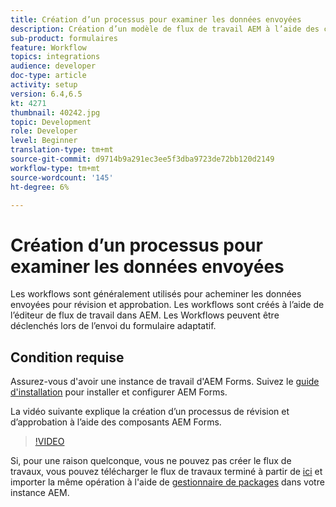 ```yaml
---
title: Création d’un processus pour examiner les données envoyées
description: Création d’un modèle de flux de travail AEM à l’aide des composants de flux de travail AEM Forms pour examiner les données envoyées.
sub-product: formulaires
feature: Workflow
topics: integrations
audience: developer
doc-type: article
activity: setup
version: 6.4,6.5
kt: 4271
thumbnail: 40242.jpg
topic: Development
role: Developer
level: Beginner
translation-type: tm+mt
source-git-commit: d9714b9a291ec3ee5f3dba9723de72bb120d2149
workflow-type: tm+mt
source-wordcount: '145'
ht-degree: 6%

---
```



# Création d’un processus pour examiner les données envoyées

Les workflows sont généralement utilisés pour acheminer les données envoyées pour révision et approbation. Les workflows sont créés à l’aide de l’éditeur de flux de travail dans AEM. Les Workflows peuvent être déclenchés lors de l’envoi du formulaire adaptatif.

## Condition requise

Assurez-vous d&#39;avoir une instance de travail d&#39;AEM Forms. Suivez le [guide d&#39;installation](https://docs.adobe.com/content/help/en/experience-manager-65/forms/install-aem-forms/osgi-installation/installing-configuring-aem-forms-osgi.html) pour installer et configurer AEM Forms.

La vidéo suivante explique la création d’un processus de révision et d’approbation à l’aide des composants AEM Forms.
>[!VIDEO](https://video.tv.adobe.com/v/40242/?quality=9&learn=on)


Si, pour une raison quelconque, vous ne pouvez pas créer le flux de travaux, vous pouvez télécharger le flux de travaux terminé à partir de [ici](assets/review-submitted-data-workflow.zip) et importer la même opération à l&#39;aide de [gestionnaire de packages](http://localhost:4502/crx/packmgr/index.jsp) dans votre instance AEM.




